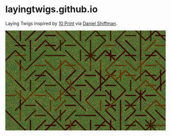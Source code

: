 # layingtwigs.github.io
Laying Twigs inspired by [10 Print](https://10print.org/) via [Daniel Shiffman](https://www.youtube.com/watch?v=bEyTZ5ZZxZs).

![example1](https://raw.githubusercontent.com/madacoo/layingtwigs/master/example1.png)
